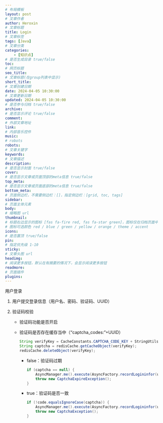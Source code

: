 ```yaml
---
# 布局模板
layout: post
# 文章作者
author: Heroxin
# 文章标题
title: Login
# 文章标签
tags: [Java] 
# 文章分类
categories: 
	- [知识点]
# 是否生成目录 true/false
toc:
# 网页标题
seo_title:
# 文章标题(在group列表中显示)
short_title:
# 文章创建日期
date: 2024-04-05 10:30:00
# 文章更新日期
updated: 2024-04-05 10:30:00
# 是否参与归档 true/false
archive: 
# 是否显示评论 true/false
comment:
# 外部文章地址
link: 
# 内部音乐控件 
music:
# robots
robots:
# 文章关键字
keywords:
# 文章描述
description:
# 是否显示封面 true/false
cover:
# 是否显示文章或页面顶部的meta信息 true/false
top_meta:
# 是否显示文章或页面底部的meta信息 true/false
bottom_meta:
# 页面侧边栏，不需要侧边栏：[]，指定侧边栏：[grid, toc, tags] 
sidebar:
# 页面主体元素
body:
# 缩略图 url
thumbnail:
# 标题右边显示的图标 [fas fa-fire red, fas fa-star green]，图标仅在归档页面中显示，可以用来标注热门文章。
# 图标可选颜色 red / blue / green / yellow / orange / theme / accent 
icons:
# 是否置顶 true/false
pin:
# 指定优先级 1-10
sticky: 
# 文章头图 url
headimg:
# 阅读更多按钮，默认在有摘要的情况下，会显示阅读更多按钮
readmore:
# 页面插件
plugins:
---
```



用户登录



1. 用户提交登录信息（用户名、密码、验证码、UUID）

2. 验证码校验

   - 验证码功能是否开启

   - 验证码是否存在缓存当中（“captcha_codes:”+UUID）

     ```java
     String verifyKey = CacheConstants.CAPTCHA_CODE_KEY + StringUtils.nvl(uuid, "");
     String captcha = redisCache.getCacheObject(verifyKey);
     redisCache.deleteObject(verifyKey);
     ```

     

     - false：验证码过期

       ```java
       if (captcha == null) {
           AsyncManager.me().execute(AsyncFactory.recordLogininfor(username, Constants.LOGIN_FAIL, MessageUtils.message("user.jcaptcha.expire")));
           throw new CaptchaExpireException();
       }
       ```

       

     - true：验证码是否一致

       ```java
       if (!code.equalsIgnoreCase(captcha)) {
           AsyncManager.me().execute(AsyncFactory.recordLogininfor(username, Constants.LOGIN_FAIL, MessageUtils.message("user.jcaptcha.error")));
           throw new CaptchaException();
       }
       ```

       

